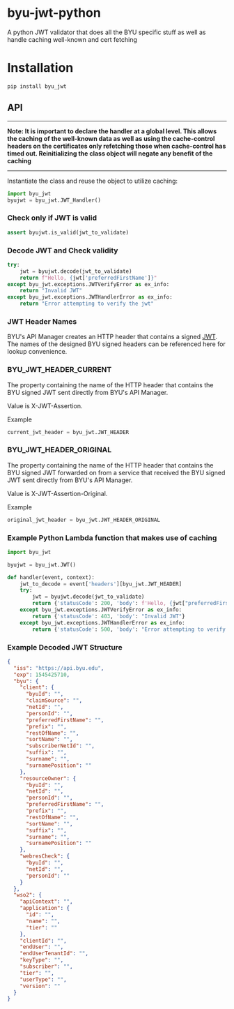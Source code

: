 # byu-jwt-python
A python JWT validator that does all the BYU specific stuff as well as handle caching well-known and cert fetching

# Installation
`pip install byu_jwt`

## API

---
**Note: It is important to declare the handler at a global level. This allows the caching of the well-known data as well as using the cache-control headers on the certificates only refetching those when cache-control has timed out. Reinitializing the class object will negate any benefit of the caching**

---
Instantiate the class and reuse the object to utilize caching:
```python
import byu_jwt
byujwt = byu_jwt.JWT_Handler()
```

### Check only if JWT is valid
```python
assert byujwt.is_valid(jwt_to_validate)
```

### Decode JWT and Check validity
```python
try:
    jwt = byujwt.decode(jwt_to_validate)
    return f"Hello, {jwt['preferredFirstName']}"
except byu_jwt.exceptions.JWTVerifyError as ex_info:
    return "Invalid JWT"
except byu_jwt.exceptions.JWTHandlerError as ex_info:
    return "Error attempting to verify the jwt"
```

### JWT Header Names

BYU's API Manager creates an HTTP header that contains a signed [JWT](https://jwt.io/). The names of the designed BYU signed headers can be referenced here for lookup convenience.

### BYU_JWT_HEADER_CURRENT

The property containing the name of the HTTP header that contains the BYU signed JWT sent directly from BYU's API Manager.

Value is X-JWT-Assertion.

Example

```python
current_jwt_header = byu_jwt.JWT_HEADER
```

### BYU_JWT_HEADER_ORIGINAL

The property containing the name of the HTTP header that contains the BYU signed JWT forwarded on from a service that received the BYU signed JWT sent directly from BYU's API Manager.

Value is X-JWT-Assertion-Original.

Example

```python
original_jwt_header = byu_jwt.JWT_HEADER_ORIGINAL
```

### Example Python Lambda function that makes use of caching
```python
import byu_jwt

byujwt = byu_jwt.JWT()

def handler(event, context):
    jwt_to_decode = event['headers'][byu_jwt.JWT_HEADER]
    try:
        jwt = byujwt.decode(jwt_to_validate)
        return {'statusCode': 200, 'body': f'Hello, {jwt["preferredFirstName"]}'}
    except byu_jwt.exceptions.JWTVerifyError as ex_info:
        return {'statusCode': 403, 'body': "Invalid JWT"}
    except byu_jwt.exceptions.JWTHandlerError as ex_info:
        return {'statusCode': 500, 'body': "Error attempting to verify the jwt"}
```


### Example Decoded JWT Structure
```json
{
  "iss": "https://api.byu.edu",
  "exp": 1545425710,
  "byu": {
    "client": {
      "byuId": "",
      "claimSource": "",
      "netId": "",
      "personId": "",
      "preferredFirstName": "",
      "prefix": "",
      "restOfName": "",
      "sortName": "",
      "subscriberNetId": "",
      "suffix": "",
      "surname": "",
      "surnamePosition": ""
    },
    "resourceOwner": {
      "byuId": "",
      "netId": "",
      "personId": "",
      "preferredFirstName": "",
      "prefix": "",
      "restOfName": "",
      "sortName": "",
      "suffix": "",
      "surname": "",
      "surnamePosition": ""
    },
    "webresCheck": {
      "byuId": "",
      "netId": "",
      "personId": ""
    }
  },
  "wso2": {
    "apiContext": "",
    "application": {
      "id": "",
      "name": "",
      "tier": ""
    },
    "clientId": "",
    "endUser": "",
    "endUserTenantId": "",
    "keyType": "",
    "subscriber": "",
    "tier": "",
    "userType": "",
    "version": ""
  }
}
```